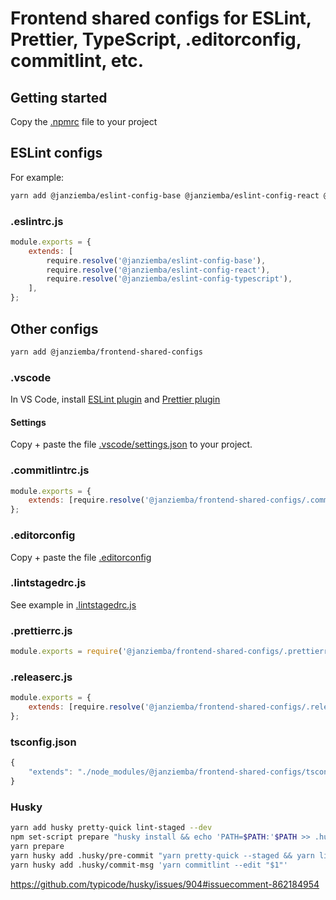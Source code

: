 # Frontend shared configs for ESLint, Prettier, TypeScript, .editorconfig, commitlint, etc.

## Getting started

Copy the [.npmrc](.npmrc) file to your project

## ESLint configs

For example:

```sh
yarn add @janziemba/eslint-config-base @janziemba/eslint-config-react @janziemba/eslint-config-typescript
```

### .eslintrc.js

```js
module.exports = {
    extends: [
        require.resolve('@janziemba/eslint-config-base'),
        require.resolve('@janziemba/eslint-config-react'),
        require.resolve('@janziemba/eslint-config-typescript'),
    ],
};
```

## Other configs

```sh
yarn add @janziemba/frontend-shared-configs
```

### .vscode

In VS Code, install [ESLint plugin](https://marketplace.visualstudio.com/items?itemName=dbaeumer.vscode-eslint) and [Prettier plugin](https://marketplace.visualstudio.com/items?itemName=esbenp.prettier-vscode)

#### Settings

Copy + paste the file [.vscode/settings.json](.vscode/settings.json) to your project.

### .commitlintrc.js

```js
module.exports = {
    extends: [require.resolve('@janziemba/frontend-shared-configs/.commitlintrc.js')],
};
```

### .editorconfig

Copy + paste the file [.editorconfig](.editorconfig)

### .lintstagedrc.js

See example in [.lintstagedrc.js](.lintstagedrc.js)

### .prettierrc.js

```js
module.exports = require('@janziemba/frontend-shared-configs/.prettierrc.js');
```

### .releaserc.js

```js
module.exports = {
    extends: [require.resolve('@janziemba/frontend-shared-configs/.releaserc.js')],
};
```

### tsconfig.json

```js
{
    "extends": "./node_modules/@janziemba/frontend-shared-configs/tsconfig.json"
}
```

### Husky

```sh
yarn add husky pretty-quick lint-staged --dev
npm set-script prepare "husky install && echo 'PATH=$PATH:'$PATH >> .husky/_/husky.sh"
yarn prepare
yarn husky add .husky/pre-commit "yarn pretty-quick --staged && yarn lint-staged && yarn tsc"
yarn husky add .husky/commit-msg 'yarn commitlint --edit "$1"'
```

https://github.com/typicode/husky/issues/904#issuecomment-862184954
